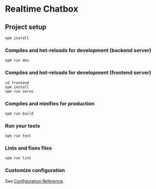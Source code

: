 # Realtime Chatbox

## Project setup
```
npm install
```

### Compiles and hot-reloads for development (backend server)
```
npm run dev
```

### Compiles and hot-reloads for development (frontend server)
```
cd frontend
npm install
npm run serve
```

### Compiles and minifies for production
```
npm run build
```

### Run your tests
```
npm run test
```

### Lints and fixes files
```
npm run lint
```

### Customize configuration
See [Configuration Reference](https://cli.vuejs.org/config/).
